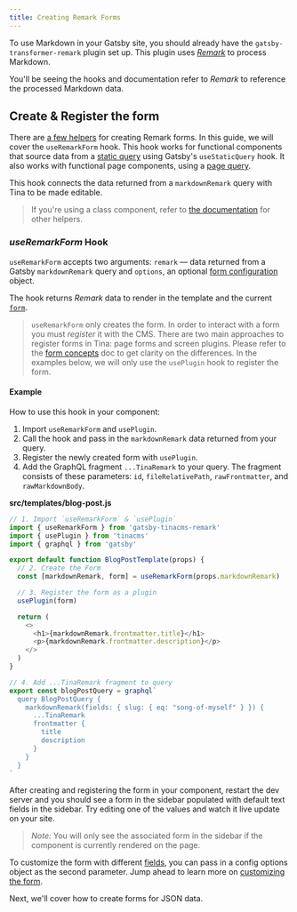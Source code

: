 ```yaml
---
title: Creating Remark Forms
---
```


To use Markdown in your Gatsby site, you should already have the `gatsby-transformer-remark` plugin set up. This plugin uses [_Remark_](https://remark.js.org/) to process Markdown.

You'll be seeing the hooks and documentation refer to _Remark_ to reference the processed Markdown data.

## Create & Register the form

There are [a few helpers](https://github.com/tinacms/tinacms/tree/master/packages/gatsby-tinacms-remark) for creating Remark forms. In this guide, we will cover the `useRemarkForm` hook. This hook works for functional components that source data from a [static query](https://www.gatsbyjs.org/docs/static-query/#how-staticquery-differs-from-page-query) using Gatsby's `useStaticQuery` hook. It also works with functional page components, using a [page query](https://www.gatsbyjs.org/docs/page-query/).

This hook connects the data returned from a `markdownRemark` query with Tina to be made editable.

> If you're using a class component, refer to [the documentation](https://github.com/tinacms/tinacms/tree/master/packages/gatsby-tinacms-remark) for other helpers.

### _useRemarkForm_ Hook

`useRemarkForm` accepts two arguments: `remark` — data returned from a Gatsby `markdownRemark` query and `options`, an optional [form configuration](/docs/plugins/forms#form-configuration) object.

The hook returns _Remark_ data to render in the template and the current [`form`](/docs/plugins/forms).

> `useRemarkForm` only creates the form. In order to interact with a form you must _register_ it with the CMS. There are two main approaches to register forms in Tina: page forms and screen plugins. Please refer to the [form concepts](/docs/plugins/forms#registering-forms) doc to get clarity on the differences. In the examples below, we will only use the `usePlugin` hook to register the form.

#### Example

How to use this hook in your component:

1. Import `useRemarkForm` and `usePlugin`.
2. Call the hook and pass in the `markdownRemark` data returned from your query.
3. Register the newly created form with `usePlugin`.
4. Add the GraphQL fragment `...TinaRemark` to your query. The fragment consists of these parameters: `id`, `fileRelativePath`, `rawFrontmatter`, and `rawMarkdownBody`.

**src/templates/blog-post.js**

```javascript
// 1. Import `useRemarkForm` & `usePlugin`
import { useRemarkForm } from 'gatsby-tinacms-remark'
import { usePlugin } from 'tinacms'
import { graphql } from 'gatsby'

export default function BlogPostTemplate(props) {
  // 2. Create the Form
  const [markdownRemark, form] = useRemarkForm(props.markdownRemark)

  // 3. Register the form as a plugin
  usePlugin(form)

  return (
    <>
      <h1>{markdownRemark.frontmatter.title}</h1>
      <p>{markdownRemark.frontmatter.description}</p>
    </>
  )
}

// 4. Add ...TinaRemark fragment to query
export const blogPostQuery = graphql`
  query BlogPostQuery {
    markdownRemark(fields: { slug: { eq: "song-of-myself" } }) {
      ...TinaRemark
      frontmatter {
        title
        description
      }
    }
  }
`
```

After creating and registering the form in your component, restart the dev server and you should see a form in the sidebar populated with default text fields in the sidebar. Try editing one of the values and watch it live update on your site.

> _Note:_ You will only see the associated form in the sidebar if the component is currently rendered on the page.

To customize the form with different [fields](/docs/plugins/fields), you can pass in a config options object as the second parameter. Jump ahead to learn more on [customizing the form](http://tinacms.org/guides/gatsby/git/customize-form).

Next, we'll cover how to create forms for JSON data.
